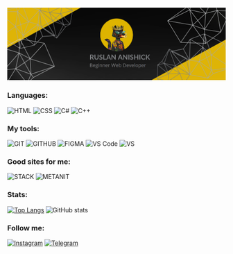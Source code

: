![Header](https://github.com/RuslanAnishick/ruslananishick/blob/main/assets/3.png)

### Languages:
![HTML](https://img.shields.io/badge/-HTML-090909?style=for-the-badge&logo=html5)
![CSS](https://img.shields.io/badge/-CSS-090909?style=for-the-badge&logo=css3)
![C#](https://img.shields.io/badge/-C%20SHARP-090909?style=for-the-badge&logo=C%2b%2b&logoColor=6296CC)
![C++](https://img.shields.io/badge/-C++-090909?style=for-the-badge&logo=C%2b%2b&logoColor=6296CC)

### My tools:
![GIT](https://img.shields.io/badge/git-090909.svg?style=for-the-badge&logo=git&logoColor=")
![GITHUB](https://img.shields.io/badge/github-090909.svg?style=for-the-badge&logo=github&logoColor=white)
![FIGMA](https://img.shields.io/badge/figma-090909.svg?style=for-the-badge&logo=figma&logoColor=white)
![VS Code](https://img.shields.io/badge/Visual%20Studio%20Code-090909.svg?style=for-the-badge&logo=visual-studio-code&logoColor=white)
![VS](https://img.shields.io/badge/Visual%20Studio-090909.svg?style=for-the-badge&logo=visual-studio&logoColor=white)

### Good sites for me: 
![STACK](https://img.shields.io/badge/Stack%20Overflow-090909.svg?style=for-the-badge&logo=stack-overflow&logoColor=white)
![METANIT](https://img.shields.io/badge/METANIT-090909.svg?style=for-the-badge&logo=markdown&logoColor=white)

### Stats:
[![Top Langs](https://github-readme-stats.vercel.app/api/top-langs/?username=ruslananishick&layout=compact&theme=ayu-mirage)](https://github.com/anuraghazra/github-readme-stats)
![GitHub stats](https://github-readme-stats.vercel.app/api?username=ruslananishick&show_icons=true&theme=ayu-mirage)

### Follow me:
[![Instagram](https://img.shields.io/badge/-Instagram-090909?style=for-the-badge&logo=instagram)](https://www.instagram.com/r.anischik/)
[![Telegram](https://img.shields.io/badge/-Telegram-090909?style=for-the-badge&logo=telegram)](https://t.me/rusyaoo)

